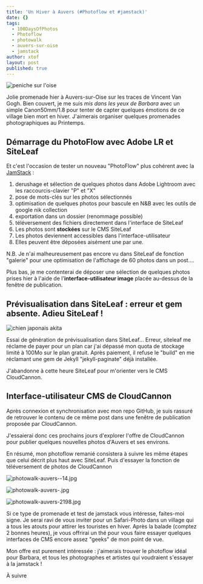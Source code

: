 ```yaml
---
title: 'Un Hiver à Auvers (#Photoflow et #jamstack)'
date: {}
tags:
  - 100DaysOfPhotos
  - Photoflow
  - photowalk
  - auvers-sur-oise
  - jamstack
author: xtof
layout: post
published: true
---
```

![peniche sur l'oise]({{site.baseurl}}/_posts/bateau-oise-.jpg)

Jolie promenade hier &agrave; Auvers-sur-Oise sur les traces de Vincent Van Gogh. Bien couvert, je me suis *mis dans les yeux de Barbara* avec un simple Canon50mm/1.8 pour tenter de capter quelques &eacute;motions de ce village bien mort en hiver. J'aimerais organiser quelques promenades photographiques au Printemps.

## D&eacute;marrage du PhotoFlow avec Adobe LR et SiteLeaf

Et c'est l'occasion de tester un nouveau "PhotoFlow" plus coh&eacute;rent avec la [JamStack](http://ducamp.me/jamstack) :

1. derushage et s&eacute;lection de quelques photos dans Adobe Lightroom avec les raccourcis-clavier "P" et "X"
2. pose de mots-cl&eacute;s sur les photos s&eacute;lectionn&eacute;s
3. optimisation de quelques photos pour bascule en N&B avec les outils de google nik collection
4. exportation dans un dossier (renommage possible)
5. t&eacute;l&eacute;versement des fichiers directement dans l'interface de SiteLeaf
6. Les photos sont **stock&eacute;es** sur le CMS SiteLeaf
7. Les photos deviennent accessibles dans l'interface-utilisateur
8. Elles peuvent &ecirc;tre d&eacute;pos&eacute;es ais&eacute;ment une par une.

N.B. Je n'ai malheureusement pas encore vu dans SiteLeaf de fonction "galerie" pour une optimisation de l'affichage de 60 photos dans un post....

Plus bas, je me contenterai de d&eacute;poser une s&eacute;lection de quelques photos prises hier &agrave; l'aide de l'**interface-utilisateur image** plac&eacute;e au-dessus de la fen&ecirc;tre de publication.

## Pr&eacute;visualisation dans SiteLeaf : erreur et gem absente. Adieu SiteLeaf !

![chien japonais akita]({{site.baseurl}}/_posts/photowalk-auvers--5.jpg)

Essai de g&eacute;n&eacute;ration de pr&eacute;visualisation dans SiteLeaf… Erreur, siteleaf me r&eacute;clame de payer pour un plan car j'ai d&eacute;pass&eacute; mon quota de stockage limit&eacute; &agrave; 100Mo sur le plan gratuit. Apr&egrave;s paiement, il refuse le "build" en me r&eacute;clamant une gem de Jekyll "jekyll-paginate" d&eacute;j&agrave; install&eacute;e.

J'abandonne &agrave; cette heure SiteLeaf pour m'orienter vers le CMS CloudCannon.

## Interface-utilisateur CMS de CloudCannon

Apr&egrave;s connexion et synchronisation avec mon repo GitHub, je suis rassur&eacute; de retrouver le contenu de ce m&ecirc;me post dans une fen&ecirc;tre de publication propos&eacute;e par CloudCannon.

J'essaierai donc ces prochains jours d'explorer l'offre de CloudCannon pour publier quelques nouvelles photos d'Auvers et ses environs.

En r&eacute;sum&eacute;, mon photoflow remani&eacute; consistera &agrave; suivre les m&ecirc;me &eacute;tapes que celui d&eacute;crit plus haut avec SiteLeaf. Puis d'essayer la fonction de t&eacute;l&eacute;versement de photos de CloudCannon

![photowalk-auvers--14.jpg](/uploads/photowalk-auvers--14.jpg)

![photowalk-auvers-.jpg](/uploads/photowalk-auvers-.jpg)

![photowalk-auvers-2198.jpg](/uploads/photowalk-auvers-2198.jpg)

Si ce type de promenade et test de jamstack vous int&eacute;resse, faites-moi signe. Je serai ravi de vous inviter pour un Safari-Photo dans un village qui a tous les atouts pour attirer les touristes en hiver. Apr&egrave;s la balade (comptez 2 bonnes heures), je vous offrirai un th&eacute; pour vous faire essayer quelques interfaces de CMS encore assez "geeks" de mon point de vue.

Mon offre est purement int&eacute;ress&eacute;e : j'aimerais trouver le photoflow id&eacute;al pour Barbara, et tous les photographes et artistes qui voudraient s'essayer &agrave; la jamstack !

&Agrave; suivre
